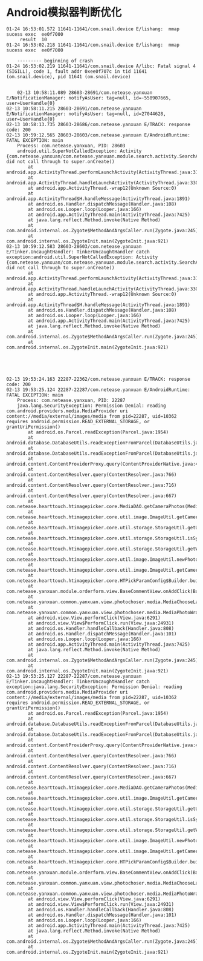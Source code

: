 # Android模拟器判断优化
	
	01-24 16:53:01.572 11641-11641/com.snail.device E/lishang:  mmap sucess exec  ee0f7000
	     result  10   
	01-24 16:53:02.218 11641-11641/com.snail.device E/lishang:  mmap sucess exec  ee0f7000
	    
	    --------- beginning of crash
	01-24 16:53:02.219 11641-11641/com.snail.device A/libc: Fatal signal 4 (SIGILL), code 1, fault addr 0xee0f707c in tid 11641 (om.snail.device), pid 11641 (om.snail.device)
	
	
		02-13 10:58:11.089 28603-28691/com.netease.yanxuan E/NotificationManager: notifyAsUser: tag=null, id=-558907665, user=UserHandle{0}
	02-13 10:58:11.215 28603-28691/com.netease.yanxuan E/NotificationManager: notifyAsUser: tag=null, id=27044628, user=UserHandle{0}
	02-13 10:58:13.735 28603-28686/com.netease.yanxuan E/TRACK: response code: 200
	02-13 10:59:12.565 28603-28603/com.netease.yanxuan E/AndroidRuntime: FATAL EXCEPTION: main
	    Process: com.netease.yanxuan, PID: 28603
	    android.util.SuperNotCalledException: Activity {com.netease.yanxuan/com.netease.yanxuan.module.search.activity.SearchActivity} did not call through to super.onCreate()
	        at android.app.ActivityThread.performLaunchActivity(ActivityThread.java:3150)
	        at android.app.ActivityThread.handleLaunchActivity(ActivityThread.java:3302)
	        at android.app.ActivityThread.-wrap12(Unknown Source:0)
	        at android.app.ActivityThread$H.handleMessage(ActivityThread.java:1891)
	        at android.os.Handler.dispatchMessage(Handler.java:108)
	        at android.os.Looper.loop(Looper.java:166)
	        at android.app.ActivityThread.main(ActivityThread.java:7425)
	        at java.lang.reflect.Method.invoke(Native Method)
	        at com.android.internal.os.Zygote$MethodAndArgsCaller.run(Zygote.java:245)
	        at com.android.internal.os.ZygoteInit.main(ZygoteInit.java:921)
	02-13 10:59:12.583 28603-28603/com.netease.yanxuan E/Tinker.UncaughtHandler: TinkerUncaughtHandler catch exception:android.util.SuperNotCalledException: Activity {com.netease.yanxuan/com.netease.yanxuan.module.search.activity.SearchActivity} did not call through to super.onCreate()
	        at android.app.ActivityThread.performLaunchActivity(ActivityThread.java:3150)
	        at android.app.ActivityThread.handleLaunchActivity(ActivityThread.java:3302)
	        at android.app.ActivityThread.-wrap12(Unknown Source:0)
	        at android.app.ActivityThread$H.handleMessage(ActivityThread.java:1891)
	        at android.os.Handler.dispatchMessage(Handler.java:108)
	        at android.os.Looper.loop(Looper.java:166)
	        at android.app.ActivityThread.main(ActivityThread.java:7425)
	        at java.lang.reflect.Method.invoke(Native Method)
	        at com.android.internal.os.Zygote$MethodAndArgsCaller.run(Zygote.java:245)
	        at com.android.internal.os.ZygoteInit.main(ZygoteInit.java:921)
	        
	      	  
		        
		        
	
	02-13 19:53:24.163 22287-22362/com.netease.yanxuan E/TRACK: response code: 200
	02-13 19:53:25.124 22287-22287/com.netease.yanxuan E/AndroidRuntime: FATAL EXCEPTION: main
	    Process: com.netease.yanxuan, PID: 22287
	    java.lang.SecurityException: Permission Denial: reading com.android.providers.media.MediaProvider uri content://media/external/images/media from pid=22287, uid=10362 requires android.permission.READ_EXTERNAL_STORAGE, or grantUriPermission()
	        at android.os.Parcel.readException(Parcel.java:1954)
	        at android.database.DatabaseUtils.readExceptionFromParcel(DatabaseUtils.java:183)
	        at android.database.DatabaseUtils.readExceptionFromParcel(DatabaseUtils.java:135)
	        at android.content.ContentProviderProxy.query(ContentProviderNative.java:418)
	        at android.content.ContentResolver.query(ContentResolver.java:766)
	        at android.content.ContentResolver.query(ContentResolver.java:716)
	        at android.content.ContentResolver.query(ContentResolver.java:667)
	        at com.netease.hearttouch.htimagepicker.core.MediaDAO.getCameraPhotos(MediaDAO.java:30)
	        at com.netease.hearttouch.htimagepicker.core.util.image.ImageUtil.getCameraFilePath(ImageUtil.java:322)
	        at com.netease.hearttouch.htimagepicker.core.util.storage.StorageUtil.getUnexistedSystemCameraFile(StorageUtil.java:117)
	        at com.netease.hearttouch.htimagepicker.core.util.storage.StorageUtil.isSystemCameraPathWritable(StorageUtil.java:98)
	        at com.netease.hearttouch.htimagepicker.core.util.storage.StorageUtil.getWriteSystemCameraPath(StorageUtil.java:141)
	        at com.netease.hearttouch.htimagepicker.core.util.image.ImageUtil.newPhotoFileSavePath(ImageUtil.java:309)
	        at com.netease.hearttouch.htimagepicker.core.util.image.ImageUtil.getCameraPhotoFileSaveDir(ImageUtil.java:313)
	        at com.netease.hearttouch.htimagepicker.core.HTPickParamConfig$Builder.build(HTPickParamConfig.java:243)
	        at com.netease.yanxuan.module.orderform.view.BaseCommentView.onAddClick(BaseCommentView.java:181)
	        at com.netease.yanxuan.common.yanxuan.view.photochoser.media.MediaChooseLayout.onAddClick(MediaChooseLayout.java:336)
	        at com.netease.yanxuan.common.yanxuan.view.photochoser.media.MediaPhotoWrapperView.onClick(MediaPhotoWrapperView.java:128)
	        at android.view.View.performClick(View.java:6291)
	        at android.view.View$PerformClick.run(View.java:24931)
	        at android.os.Handler.handleCallback(Handler.java:808)
	        at android.os.Handler.dispatchMessage(Handler.java:101)
	        at android.os.Looper.loop(Looper.java:166)
	        at android.app.ActivityThread.main(ActivityThread.java:7425)
	        at java.lang.reflect.Method.invoke(Native Method)
	        at com.android.internal.os.Zygote$MethodAndArgsCaller.run(Zygote.java:245)
	        at com.android.internal.os.ZygoteInit.main(ZygoteInit.java:921)
	02-13 19:53:25.127 22287-22287/com.netease.yanxuan E/Tinker.UncaughtHandler: TinkerUncaughtHandler catch exception:java.lang.SecurityException: Permission Denial: reading com.android.providers.media.MediaProvider uri content://media/external/images/media from pid=22287, uid=10362 requires android.permission.READ_EXTERNAL_STORAGE, or grantUriPermission()
	        at android.os.Parcel.readException(Parcel.java:1954)
	        at android.database.DatabaseUtils.readExceptionFromParcel(DatabaseUtils.java:183)
	        at android.database.DatabaseUtils.readExceptionFromParcel(DatabaseUtils.java:135)
	        at android.content.ContentProviderProxy.query(ContentProviderNative.java:418)
	        at android.content.ContentResolver.query(ContentResolver.java:766)
	        at android.content.ContentResolver.query(ContentResolver.java:716)
	        at android.content.ContentResolver.query(ContentResolver.java:667)
	        at com.netease.hearttouch.htimagepicker.core.MediaDAO.getCameraPhotos(MediaDAO.java:30)
	        at com.netease.hearttouch.htimagepicker.core.util.image.ImageUtil.getCameraFilePath(ImageUtil.java:322)
	        at com.netease.hearttouch.htimagepicker.core.util.storage.StorageUtil.getUnexistedSystemCameraFile(StorageUtil.java:117)
	        at com.netease.hearttouch.htimagepicker.core.util.storage.StorageUtil.isSystemCameraPathWritable(StorageUtil.java:98)
	        at com.netease.hearttouch.htimagepicker.core.util.storage.StorageUtil.getWriteSystemCameraPath(StorageUtil.java:141)
	        at com.netease.hearttouch.htimagepicker.core.util.image.ImageUtil.newPhotoFileSavePath(ImageUtil.java:309)
	        at com.netease.hearttouch.htimagepicker.core.util.image.ImageUtil.getCameraPhotoFileSaveDir(ImageUtil.java:313)
	        at com.netease.hearttouch.htimagepicker.core.HTPickParamConfig$Builder.build(HTPickParamConfig.java:243)
	        at com.netease.yanxuan.module.orderform.view.BaseCommentView.onAddClick(BaseCommentView.java:181)
	        at com.netease.yanxuan.common.yanxuan.view.photochoser.media.MediaChooseLayout.onAddClick(MediaChooseLayout.java:336)
	        at com.netease.yanxuan.common.yanxuan.view.photochoser.media.MediaPhotoWrapperView.onClick(MediaPhotoWrapperView.java:128)
	        at android.view.View.performClick(View.java:6291)
	        at android.view.View$PerformClick.run(View.java:24931)
	        at android.os.Handler.handleCallback(Handler.java:808)
	        at android.os.Handler.dispatchMessage(Handler.java:101)
	        at android.os.Looper.loop(Looper.java:166)
	        at android.app.ActivityThread.main(ActivityThread.java:7425)
	        at java.lang.reflect.Method.invoke(Native Method)
	        at com.android.internal.os.Zygote$MethodAndArgsCaller.run(Zygote.java:245)
	        at com.android.internal.os.ZygoteInit.main(ZygoteInit.java:921)
